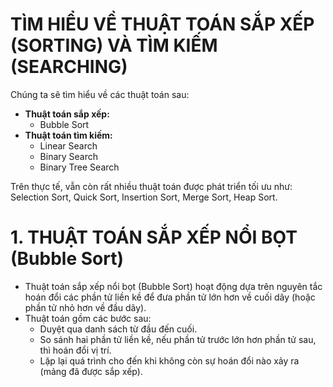 # TÌM HIỂU VỀ THUẬT TOÁN SẮP XẾP (SORTING) VÀ TÌM KIẾM (SEARCHING)
Chúng ta sẽ tìm hiểu về các thuật toán sau:
- **Thuật toán sắp xếp:**
  - Bubble Sort
- **Thuật toán tìm kiếm:**
  - Linear Search
  - Binary Search
  - Binary Tree Search

Trên thực tế, vẫn còn rất nhiều thuật toán được phát triển tối ưu như: Selection Sort, Quick Sort, Insertion Sort, Merge Sort, Heap Sort.

# 1. THUẬT TOÁN SẮP XẾP NỔI BỌT (Bubble Sort)
- Thuật toán sắp xếp nổi bọt (Bubble Sort) hoạt động dựa trên nguyên tắc hoán đổi các phần tử liền kề để đưa phần tử lớn hơn về cuối dãy (hoặc phần tử nhỏ hơn về đầu dãy).
- Thuật toán gồm các bước sau:
  - Duyệt qua danh sách từ đầu đến cuối.
  - So sánh hai phần tử liền kề, nếu phần tử trước lớn hơn phần tử sau, thì hoán đổi vị trí.
  - Lặp lại quá trình cho đến khi không còn sự hoán đổi nào xảy ra (mảng đã được sắp xếp).
